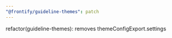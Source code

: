 ```yaml
---
"@frontify/guideline-themes": patch
---
```


refactor(guideline-themes): removes themeConfigExport.settings

